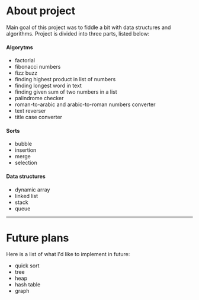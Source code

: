 # About project

Main goal of this project was to fiddle a bit with data structures and algorithms.
Project is divided into three parts, listed below: 

#### Algorytms

- factorial
- fibonacci numbers
- fizz buzz
- finding highest product in list of numbers
- finding longest word in text
- finding given sum of two numbers in a list
- palindrome checker
- roman-to-arabic and arabic-to-roman numbers converter
- text reverser
- title case converter

#### Sorts

- bubble
- insertion
- merge
- selection

#### Data structures

- dynamic array
- linked list
- stack
- queue

***
# Future plans
Here is a list of what I'd like to implement in future:

- quick sort
- tree
- heap
- hash table
- graph